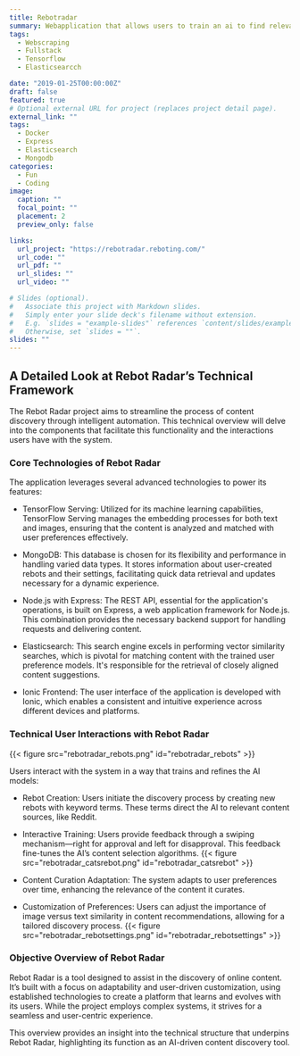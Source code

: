 ```yaml
---
title: Rebotradar
summary: Webapplication that allows users to train an ai to find relevant content from continually scraped sources such as reddit.
tags:
  - Webscraping
  - Fullstack
  - Tensorflow
  - Elasticsearcch

date: "2019-01-25T00:00:00Z"
draft: false
featured: true
# Optional external URL for project (replaces project detail page).
external_link: ""
tags:
  - Docker
  - Express
  - Elasticsearch
  - Mongodb
categories:
  - Fun
  - Coding
image:
  caption: ""
  focal_point: ""
  placement: 2
  preview_only: false

links:
  url_project: "https://rebotradar.reboting.com/"
  url_code: ""
  url_pdf: ""
  url_slides: ""
  url_video: ""

# Slides (optional).
#   Associate this project with Markdown slides.
#   Simply enter your slide deck's filename without extension.
#   E.g. `slides = "example-slides"` references `content/slides/example-slides.md`.
#   Otherwise, set `slides = ""`.
slides: ""
---
```


## A Detailed Look at Rebot Radar’s Technical Framework

The Rebot Radar project aims to streamline the process of content discovery through intelligent automation. This technical overview will delve into the components that facilitate this functionality and the interactions users have with the system.

### Core Technologies of Rebot Radar

The application leverages several advanced technologies to power its features:

- TensorFlow Serving: Utilized for its machine learning capabilities, TensorFlow Serving manages the embedding processes for both text and images, ensuring that the content is analyzed and matched with user preferences effectively.

- MongoDB: This database is chosen for its flexibility and performance in handling varied data types. It stores information about user-created rebots and their settings, facilitating quick data retrieval and updates necessary for a dynamic experience.

- Node.js with Express: The REST API, essential for the application's operations, is built on Express, a web application framework for Node.js. This combination provides the necessary backend support for handling requests and delivering content.

- Elasticsearch: This search engine excels in performing vector similarity searches, which is pivotal for matching content with the trained user preference models. It's responsible for the retrieval of closely aligned content suggestions.

- Ionic Frontend: The user interface of the application is developed with Ionic, which enables a consistent and intuitive experience across different devices and platforms.

### Technical User Interactions with Rebot Radar

{{< figure src="rebotradar_rebots.png" id="rebotradar_rebots" >}}

Users interact with the system in a way that trains and refines the AI models:

- Rebot Creation: Users initiate the discovery process by creating new rebots with keyword terms. These terms direct the AI to relevant content sources, like Reddit.

- Interactive Training: Users provide feedback through a swiping mechanism—right for approval and left for disapproval. This feedback fine-tunes the AI’s content selection algorithms.
  {{< figure src="rebotradar_catsrebot.png" id="rebotradar_catsrebot" >}}

- Content Curation Adaptation: The system adapts to user preferences over time, enhancing the relevance of the content it curates.

- Customization of Preferences: Users can adjust the importance of image versus text similarity in content recommendations, allowing for a tailored discovery process.
  {{< figure src="rebotradar_rebotsettings.png" id="rebotradar_rebotsettings" >}}

### Objective Overview of Rebot Radar

Rebot Radar is a tool designed to assist in the discovery of online content. It’s built with a focus on adaptability and user-driven customization, using established technologies to create a platform that learns and evolves with its users. While the project employs complex systems, it strives for a seamless and user-centric experience.

This overview provides an insight into the technical structure that underpins Rebot Radar, highlighting its function as an AI-driven content discovery tool.
